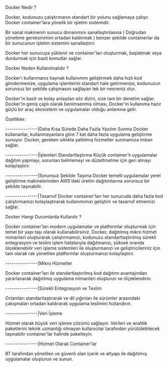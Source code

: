 Docker Nedir ?

Docker, kodunuzu çalıştırmanın standart bir yolunu sağlamaya çalışır. Docker container'lara yönelik bir işletim sistemidir.

Bir sanal makinenin sunucu donanımını sanallaştırılasına ( Doğrudan yönetime gereksinimini ortadan kaldırmak ) benzer şekilde containerlar da bir sunucunun işletim sistemini sanallaştırır. 

Docker her sunucuya yüklenir ve container'ları oluşturmak, başlatmak veya durdurmak için basit komutlar sağlar.


Docker Neden Kullanılmalıdır ?

Docker'ı kullanmanız kaynak kullanımını geliştirmek daha hızlı kod göndermenize, uygulama işlemlerini standart hale getirmenize, kodunuzun sorunsuz bir şekilde çalışmasını sağlayan tek bir nesneniz olur. 

Docker'in basit ve kolay anlaşılan söz dizini, size tam bir denetim sağlar. Docker'in geniş çaplı olarak benimsenmiş olması, Docker'in kullanıma hazır güçlü bir araç ekosistemi ve uygulamalar olduğu anlamına gelir.

Özellikler:

----------------|Daha Kısa Sürede Daha Fazla Yazılım Sunma
Docker kullananlar, kullanmayanlara göre 7 kat daha fazla uygulama geliştirme sunuyor.
Docker, gereken sıklıkta yalıtılmış hizmetler sunmamıza imkan sağlar.

----------------|İşlemleri Standartlaştırma
Küçük container'lı uygulamalar dağıtım yapmayı, sorunları belirlemeyi ve düzeltmetme için geri almayı kolaylaştırır.

----------------|Sorunsuz Şekilde Taşıma
Docker temelli uygulamalar yerel geliştirme makinelerinden AWS'deki üretim dağıtımlarına sorunsuz bir şekilde taşınabilir.

----------------|Tasarruf
Docker container'ları her sunucuda daha fazla kod çalıştırmamızı kolaylaştırarak kullanımımızı geliştirir ve tasarruf etmemizi sağlar.

Docker Hangi Durumlarda Kullanılır ?

Docker container'ları modern uygulamalar ve platformlar oluşturmak için temel bir yapı taşı olarak kullanabilirsiniz. Docker, dağıtılmış mikro hizmet mimarileri oluşturarak çalıştırmamızı, kodunuzu standartlaştırılmış sürekli entegrasyon ve teslim işlem hatalarıyla dağıtmanızı, yüksek oranda ölçeklenebilir veri işleme sistemleri ile oluşturmanızı ve geliştiricileriniz için tam olarak rak yönetilen platformlar oluşturmanızı kolaylaştırır.

----------------|Mikro Hizmetler

Docker container'ları ile standartlaştırılmış kod dağıtımı avantajından yararlanarak dağıtılmış uygulama mimarileri oluşturun ve ölçeklendirin.



----------------|Sürekli Entegrasyon ve Teslim

Ortamları standartlaştırarak ve dil yığınları ile sürümler arasındaki çakışmaları ortadan kaldırarak uygulama teslimini hızlandırın.

----------------|Veri İşleme   

Hizmet olarak büyük veri işleme çözümü sağlayın. Verileri ve analitik paketlerini teknik uzmanlığı olmayan kullanıcılar tarafından yürütülebilecek taşınabilir container'lar halinde paketleyin.

----------------|Hizmet Olarak Container'lar

BT tarafından yönetilen ve güvenli olan içerik ve altyapı ile dağıtılmış uygulamalar oluşturun ve sunun.
